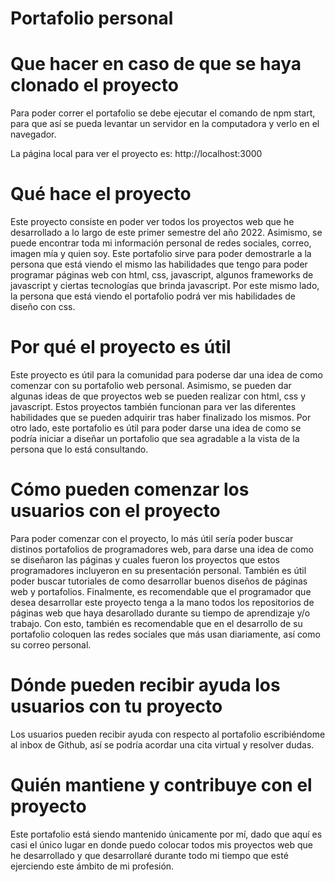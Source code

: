 # Portafolio personal 

# Que hacer en caso de que se haya clonado el proyecto

Para poder correr el portafolio se debe ejecutar el comando de npm start, para que así se pueda levantar un servidor en la computadora y verlo en el navegador.

La página local para ver el proyecto es: http://localhost:3000

# Qué hace el proyecto

Este proyecto consiste en poder ver todos los proyectos web que he desarrollado a lo largo de este primer semestre del año 2022. Asimismo, se puede encontrar toda mi información personal de redes sociales, correo, imagen mía y quien soy. Este portafolio sirve para poder demostrarle a la persona que está viendo el mismo las habilidades que tengo para poder programar páginas web con html, css, javascript, algunos frameworks de javascript y ciertas tecnologías que brinda javascript. Por este mismo lado, la persona que está viendo el portafolio podrá ver mis habilidades de diseño con css.

# Por qué el proyecto es útil

Este proyecto es útil para la comunidad para poderse dar una idea de como comenzar con su portafolio web personal. Asimismo, se pueden dar algunas ideas de que proyectos web se pueden realizar con html, css y javascript. Estos proyectos también funcionan para ver las diferentes habilidades que se pueden adquirir tras haber finalizado los mismos. Por otro lado, este portafolio es útil para poder darse una idea de como se podría iniciar a diseñar un portafolio que sea agradable a la vista de la persona que lo está consultando. 

# Cómo pueden comenzar los usuarios con el proyecto

Para poder comenzar con el proyecto, lo más útil sería poder buscar distinos portafolios de programadores web, para darse una idea de como se diseñaron las páginas y cuales fueron los proyectos que estos programadores incluyeron en su presentación personal. También es útil poder buscar tutoriales de como desarrollar buenos diseños de páginas web y portafolios. Finalmente, es recomendable que el programador que desea desarrollar este proyecto tenga a la mano todos los repositorios de páginas web que haya desarollado durante su tiempo de aprendizaje y/o trabajo. Con esto, también es recomendable que en el desarrollo de su portafolio coloquen las redes sociales que más usan diariamente, así como su correo personal.

# Dónde pueden recibir ayuda los usuarios con tu proyecto

Los usuarios pueden recibir ayuda con respecto al portafolio escribiéndome al inbox de Github, así se podría acordar una cita virtual y resolver dudas.

# Quién mantiene y contribuye con el proyecto

Este portafolio está siendo mantenido únicamente por mí, dado que aquí es casi el único lugar en donde puedo colocar todos mis proyectos web que he desarrollado y que desarrollaré durante todo mi tiempo que esté ejerciendo este ámbito de mi profesión.
